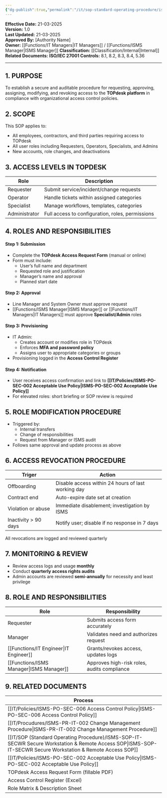 ```yaml
---
{"dg-publish":true,"permalink":"/it/sop-standard-operating-procedure/isms-sop-it-topaccess-to-pdesk-access-request-sop/","tags":["topdesk","SOP"],"noteIcon":"default"}
---
```


 
**Effective Date:** 21-03-2025  
**Version:** 1.0  
**Last Updated:** 21-03-2025  
**Approved By:** [Authority Name]  
**Owner:** [[Functions/IT Managers\|IT Managers]] / [[Functions/ISMS Manager\|ISMS Manager]]
**Classification:** [[Classification/Internal\|Internal]]
**Related Documents:**
**ISO/IEC 27001 Controls:** 8.1, 8.2, 8.3, 8.4, 5.36

---

## **1. PURPOSE**  
To establish a secure and auditable procedure for requesting, approving, assigning, modifying, and revoking access to the **TOPdesk platform** in compliance with organizational access control policies. 
## **2. SCOPE**
This SOP applies to:
- All employees, contractors, and third parties requiring access to TOPdesk
- All user roles including Requesters, Operators, Specialists, and Admins
- New accounts, role changes, and deactivations
## **3. ACCESS LEVELS IN TOPDESK** 

| Role          | Description                                      |
| ------------- | ------------------------------------------------ |
| Requester     | Submit service/incident/change requests          |
| Operator      | Handle tickets within assigned categories        |
| Specialist    | Manage workflows, templates, categories          |
| Administrator | Full access to configuration, roles, permissions |
## **4. ROLES AND RESPONSIBILITIES**

#### Step 1: **Submission**
- Complete the **TOPdesk Access Request Form** (manual or online)
- Form must include:
    - User’s full name and department
    - Requested role and justification
    - Manager’s name and approval
    - Planned start date
#### Step 2: **Approval**
- Line Manager and System Owner must approve request
- [[Functions/ISMS Manager\|ISMS Manager]] or [[Functions/IT Managers\|IT Managers]] must approve **Specialist/Admin** roles
#### Step 3: **Provisioning**
- IT Admin:
    - Creates account or modifies role in TOPdesk
    - Enforces **MFA and password policy**
    - Assigns user to appropriate categories or groups
- Provisioning logged in the **Access Control Register**
#### Step 4: **Notification**
- User receives access confirmation and link to **[[IT/Policies/ISMS-PO-SEC-002 Acceptable Use Policy\|ISMS-PO-SEC-002 Acceptable Use Policy]]**
- For elevated roles: short briefing or SOP review is required
## **5. ROLE MODIFICATION PROCEDURE**  
- Triggered by:
    - Internal transfers
    - Change of responsibilities
    - Request from Manager or ISMS audit
- Follows same approval and update process as above
## **6. ACCESS REVOCATION PROCEDURE**  

| Triger               | Action                                             |
| -------------------- | -------------------------------------------------- |
| Offboarding          | Disable access within 24 hours of last working day |
| Contract end         | Auto-expire date set at creation                   |
| Violation or abuse   | Immediate disablement; investigation by ISMS       |
| Inactivity > 90 days | Notify user; disable if no response in 7 days      |
All revocations are logged and reviewed quarterly
## **7. MONITORING & REVIEW**  
- Review access logs and usage **monthly**
- Conduct **quarterly access rights audits**
- Admin accounts are reviewed **semi-annually** for necessity and least privilege
## **8. ROLE AND RESPONSIBILITIES**

| Role             | Responsibility                              |
| ---------------- | ------------------------------------------- |
| Requester        | Submits access form accurately              |
| Manager          | Validates need and authorizes request       |
| [[Functions/IT Engineer\|IT Engineer]]  | Grants/revokes access, updates logs         |
| [[Functions/ISMS Manager\|ISMS Manager]] | Approves high-risk roles, audits compliance |
## **9. RELATED DOCUMENTS**

| Process                                                      |
| ------------------------------------------------------------ |
| [[IT/Policies/ISMS-PO-SEC-006 Access Control Policy\|ISMS-PO-SEC-006 Access Control Policy]]                    |
| [[IT/Procudures/ISMS-PR-IT-002 Change Management Procedure\|ISMS-PR-IT-002 Change Management Procedure]]               |
| [[IT/SOP (Standard Operating Procedure)/ISMS-SOP-IT-SECWR Secure Workstation & Remote Access SOP\|ISMS-SOP-IT-SECWR Secure Workstation & Remote Access SOP]] |
| [[IT/Policies/ISMS-PO-SEC-002 Acceptable Use Policy\|ISMS-PO-SEC-002 Acceptable Use Policy]]                    |
| TOPdesk Access Request Form (fillable PDF)                   |
| Access Control Register (Excel)                              |
| Role Matrix & Description Sheet                              |







